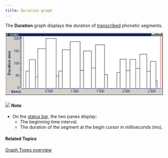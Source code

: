 ```yaml
---
title: Duration graph
---
```


The **Duration** graph displays the duration of [transcribed](../../edit/transcription/overview) phonetic segments.

![](../../../../images/007-2.png)

#### ![](../../../../images/001.png) **Note**
- On the [status bar](../../tools/status-bar), the two panes display:
  - The beginning time interval.
  - The duration of the segment at the begin cursor in milliseconds (ms).

#### **Related Topics**
[Graph Types overview](overview)
